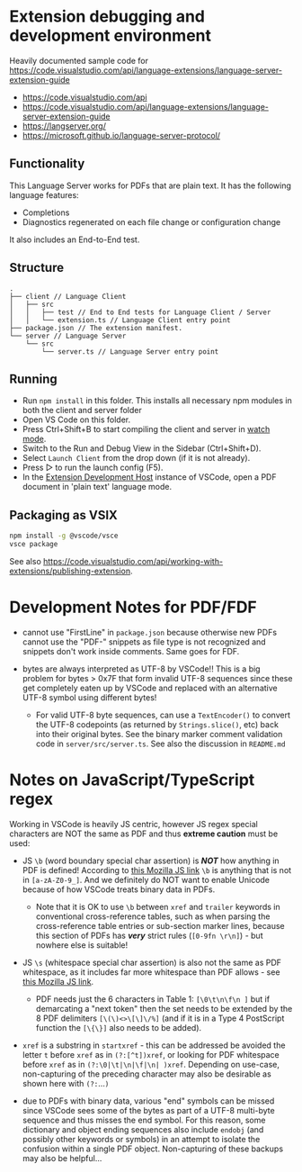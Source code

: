# Extension debugging and development environment 

Heavily documented sample code for https://code.visualstudio.com/api/language-extensions/language-server-extension-guide

- https://code.visualstudio.com/api
- https://code.visualstudio.com/api/language-extensions/language-server-extension-guide 
- https://langserver.org/
- https://microsoft.github.io/language-server-protocol/


## Functionality

This Language Server works for PDFs that are plain text. It has the following language features:
- Completions
- Diagnostics regenerated on each file change or configuration change

It also includes an End-to-End test.

## Structure

```
.
├── client // Language Client
│   ├── src
│   │   ├── test // End to End tests for Language Client / Server
│   │   └── extension.ts // Language Client entry point
├── package.json // The extension manifest.
└── server // Language Server
    └── src
        └── server.ts // Language Server entry point
```

## Running 

- Run `npm install` in this folder. This installs all necessary npm modules in both the client and server folder
- Open VS Code on this folder.
- Press Ctrl+Shift+B to start compiling the client and server in [watch mode](https://code.visualstudio.com/docs/editor/tasks#:~:text=The%20first%20entry%20executes,the%20HelloWorld.js%20file.).
- Switch to the Run and Debug View in the Sidebar (Ctrl+Shift+D).
- Select `Launch Client` from the drop down (if it is not already).
- Press ▷ to run the launch config (F5).
- In the [Extension Development Host](https://code.visualstudio.com/api/get-started/your-first-extension#:~:text=Then%2C%20inside%20the%20editor%2C%20press%20F5.%20This%20will%20compile%20and%20run%20the%20extension%20in%20a%20new%20Extension%20Development%20Host%20window.) instance of VSCode, open a PDF document in 'plain text' language mode.

## Packaging as VSIX
```bash
npm install -g @vscode/vsce
vsce package
```

See also https://code.visualstudio.com/api/working-with-extensions/publishing-extension.

# Development Notes for PDF/FDF

- cannot use "FirstLine" in `package.json` because otherwise new PDFs cannot use the "PDF-" snippets as file type is not recognized and snippets don't work inside comments. Same goes for FDF.

- bytes are always interpreted as UTF-8 by VSCode!! This is a big problem for bytes > 0x7F that form invalid UTF-8 sequences since these get completely eaten up by VSCode and replaced with an alternative UTF-8 symbol using different bytes! 
    - For valid UTF-8 byte sequences, can use a `TextEncoder()` to convert the UTF-8 codepoints (as returned by `Strings.slice()`, etc) back into their original bytes. See the binary marker comment validation code in `server/src/server.ts`. See also the discussion in `README.md`

# Notes on JavaScript/TypeScript regex

Working in VSCode is heavily JS centric, however JS regex special characters are NOT the same as PDF and thus **extreme caution** must be used: 

- JS `\b` (word boundary special char assertion) is **_NOT_** how anything in PDF is defined! According to [this Mozilla JS link](https://developer.mozilla.org/en-US/docs/Web/JavaScript/Reference/Regular_expressions/Word_boundary_assertion) `\b` is anything that is not in `[a-zA-Z0-9_]`. And we definitely do NOT want to enable Unicode because of how VSCode treats binary data in PDFs.  
    - Note that it is OK to use `\b` between `xref` and `trailer` keywords in conventional cross-reference tables, such as when parsing the cross-reference table entries or sub-section marker lines, because this section of PDFs has **_very_** strict rules (`[0-9fn \r\n]`) - but nowhere else is suitable!
- JS `\s` (whitespace special char assertion) is also not the same as PDF whitespace, as it includes far more whitespace than PDF allows - see [this Mozilla JS link](https://developer.mozilla.org/en-US/docs/Web/JavaScript/Guide/Regular_expressions/Assertions). 
    - PDF needs just the 6 characters in Table 1: `[\0\t\n\f\n ]` but if demarcating a "next token" then the set needs to be extended by the 8 PDF delimiters `[\(\)<>\[\]\/%]` (and if it is in a Type 4 PostScript function the `[\{\}]` also needs to be added).

- `xref` is a substring in `startxref` - this can be addressed be avoided the letter `t` before `xref` as in `(?:[^t])xref`, or looking for PDF whitespace before `xref` as in `(?:\0|\t|\n|\f|\n| )xref`. Depending on use-case, non-capturing of the preceding character may also be desirable as shown here with `(?:`...`)`

- due to PDFs with binary data, various "end" symbols can be missed since VSCode sees some of the bytes as part of a UTF-8 multi-byte sequence and thus misses the end symbol. For this reason, some dictionary and object ending sequences also include `endobj` (and possibly other keywords or symbols) in an attempt to isolate the confusion within a single PDF object. Non-capturing of these backups may also be helpful...

